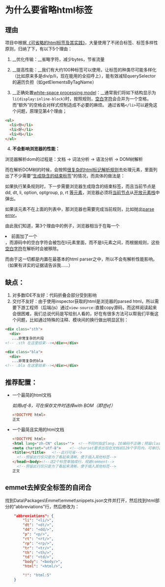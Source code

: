 # 为什么要省略html标签

## 理由

项目中根据[《可省略的html标签及其实践》](https://github.com/cutsin/Passion-of-the-Cutsin/blob/master/2012/10/%E5%8F%AF%E7%9C%81%E7%95%A5%E7%9A%84html%E6%A0%87%E7%AD%BE%E5%8F%8A%E5%85%B6%E5%AE%9E%E8%B7%B5.md)，大量使用了不闭合标签、标签多样性原则，归纳了下，有以下5个理由：

1. __优化传输：__省略字符，减少bytes，节省流量

2. __提高性能：__我们有大约100种标签可以使用，让标签的种类尽可能多样化（比如原来多是div/p/li，现在能用的全招呼上），能有效减轻querySelector的遍历负担（如getElementsByTagName）

3. __正确处置[white-space processing model](https://github.com/cutsin/Passion-of-the-Cutsin/blob/master/2011/04/white-space%20processing%20model%E7%AE%80%E4%BB%8B.md)：__通常我们将如下结构显示为`li{display:inline-block}`时，按照规则，[空白字符](http://www.w3.org/TR/html5/infrastructure.html#space-character)会合并为一个空格，而“额外”的空格会对样式控制造成不必要的麻烦。 通过省略`</li>`可以避免这个问题，原理见第4个理由；
  ```html
  <ul>
    <li>你</li>
    <li>好</li>
    <li>吗</li>
  </ul>
  ```

4. __不会影响浏览器的性能：__
  
  浏览器解析dom的过程是：文档 → 词法分析 → 语法分析 → DOM树解析
  
  而在解析DOM树的时候，会按照[很复杂的html标记解析规则](http://www.w3.org/TR/2011/WD-html5-20110525/tree-construction.html#parsing-main-inhtml)去处理元素，里面列出了不少需要“[生成隐含的结束标签](http://www.w3.org/TR/html5/syntax.html#generate-implied-end-tags)”的情况，而具体的做法是：
  
  如果执行某条规则时，下一步需要浏览器生成隐含的结束标签，而且当前节点是 dd, dt, li, option, optgroup, p, rt [等元素](https://github.com/cutsin/Passion-of-the-Cutsin/blob/master/2012/10/%E5%8F%AF%E7%9C%81%E7%95%A5%E7%9A%84html%E6%A0%87%E7%AD%BE%E5%8F%8A%E5%85%B6%E5%AE%9E%E8%B7%B5.md)，浏览器必须将[当前节点](http://www.w3.org/TR/html5/syntax.html#current-node)从[开放元素栈](http://www.w3.org/TR/html5/syntax.html#the-stack-of-open-elements)中弹出。
  
  如果该元素不在上面的列表中，那浏览器也需要完成当前规则，比如抛出[parse error](http://www.w3.org/TR/html5/syntax.html#parse-error)。
  
  由此我们知道，第3个理由中的例子，浏览器相当于在每一个<li>前面加了一个</li>，而源码中的空白字符会被包在li元素里面，而不是li元素之间，而根据规则，这些[空白字符](http://www.w3.org/TR/html5/infrastructure.html#space-character)在解析时会被移除。
  
  而由于这一切都是内置在最基本的html parser之中，所以不会有解析性能影响。（如果有详实的证据请告诉我……）

## 缺点：

1. 对多数IDE不友好：代码折叠会部分受到影响
2. 交付不友好：由于使用inspector获取的html是浏览器的parsed html，所以需要下游工程师（后端/js）通过`view-source:`直接copy源码，而这样阅读起来会很困难，我们总说代码是写给别人看的，好在有很多方法可以帮我们平衡这个问题，比如通过特殊的注释、模块间的换行做出明显区别：
  ```html
  <div class="sth">
    <div>
     ...非常复杂的片段
  <!-- .sth 在这里结束--></div></div>
  
  <div class="bla">
    <div>
     ...非常复杂的bla
  <!-- .bla 在这里结束--></div></div>
  ```

## 推荐配置：

* 一个最简的html文档

  *如用utf-8，可在保存文件时选择with BOM（即\ffef）*
  ```html
  <!DOCTYPE html>
  正文
  ```

* 一个最简且实用的html文档

  ```html
  <!DOCTYPE html>
  <html lang="zh-CN" class="">	<!--不同时指定lang，IE编码不正确；预留class为了打印ua等信息-->
  <meta charset="utf-8">	<!--charset要求出现在文档前129个字符内，可单行出现，也可交织出现-->
  <title></title>	<!--此行可省-->
  	<!--预留此行仅只是为了看起来清晰，便于插入其他标签-->
  </head><body><!--这2个标签单独成行，规避comment-->
  	<!--预留此行仅只是为了看起来清晰，便于插入其他标签-->
  正文
  ```

## emmet去掉安全标签的自闭合

找到Data\Packages\Emmet\emmet\snippets.json文件并打开，然后找到html部分的”abbreviations”行，然后修改为：

```json
	"abbreviations": {
		"li": "<li/>",
		"dt": "<dt/>",
		"dd": "<dd/>",
		"p": "<p/>",
		"rt": "<rt/>",
		"rp": "<rp/>",
		"tr": "<tr/>",
		"th": "<th/>",
		"td": "<td/>",
		"body": "<body/>",
		"html": "<html/>",

		"!": "html:5"
	}
```
